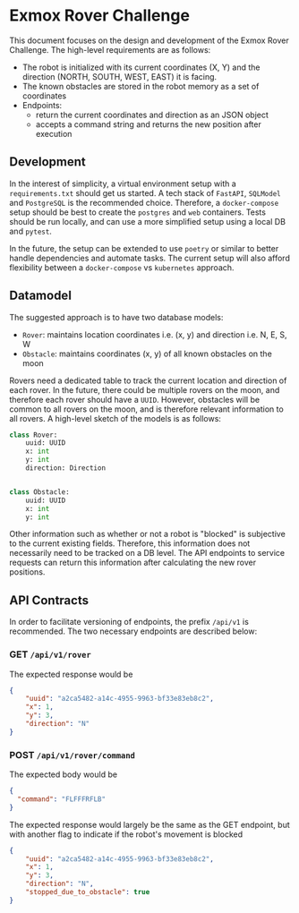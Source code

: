 # Exmox Rover Challenge

This document focuses on the design and development of the Exmox Rover Challenge.
The high-level requirements are as follows:
- The robot is initialized with its current coordinates (X, Y) and the direction (NORTH, SOUTH, WEST, EAST) it is facing.
- The known obstacles are stored in the robot memory as a set of coordinates
- Endpoints:
  - return the current coordinates and direction as an JSON object
  - accepts a command string and returns the new position after execution


## Development

In the interest of simplicity, a virtual environment setup with a `requirements.txt` should get us started.
A tech stack of `FastAPI`, `SQLModel` and `PostgreSQL` is the recommended choice.
Therefore, a `docker-compose` setup should be best to create the `postgres` and `web` containers.
Tests should be run locally, and can use a more simplified setup using a local DB and `pytest`.


In the future, the setup can be extended to use `poetry` or similar to better handle dependencies and automate tasks.
The current setup will also afford flexibility between a `docker-compose` vs `kubernetes` approach.


## Datamodel

The suggested approach is to have two database models:
- `Rover`: maintains location coordinates i.e. (x, y) and direction i.e. N, E, S, W
- `Obstacle`: maintains coordinates (x, y) of all known obstacles on the moon

Rovers need a dedicated table to track the current location and direction of each rover.
In the future, there could be multiple rovers on the moon, and therefore each rover should have a `UUID`.
However, obstacles will be common to all rovers on the moon, and is therefore relevant information to all rovers.
A high-level sketch of the models is as follows:

```python
class Rover:
    uuid: UUID
    x: int
    y: int
    direction: Direction


class Obstacle:
    uuid: UUID
    x: int
    y: int
```

Other information such as whether or not a robot is "blocked" is subjective to the current existing fields.
Therefore, this information does not necessarily need to be tracked on a DB level.
The API endpoints to service requests can return this information after calculating the new rover positions.


## API Contracts

In order to facilitate versioning of endpoints, the prefix `/api/v1` is recommended.
The two necessary endpoints are described below:

### GET `/api/v1/rover`

The expected response would be 
```json
{
    "uuid": "a2ca5482-a14c-4955-9963-bf33e83eb8c2",
    "x": 1,
    "y": 3,
    "direction": "N"
}
```

### POST `/api/v1/rover/command`

The expected body would be
```json
{
  "command": "FLFFFRFLB"
}
```

The expected response would largely be the same as the GET endpoint, but with another flag to indicate if the robot's movement is blocked
```json
{
    "uuid": "a2ca5482-a14c-4955-9963-bf33e83eb8c2",
    "x": 1,
    "y": 3,
    "direction": "N",
    "stopped_due_to_obstacle": true
}
```